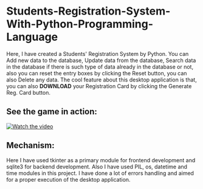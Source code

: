 # Students-Registration-System-With-Python-Programming-Language
Here, I have created a Students' Registration System by Python. You can Add new data to the database, Update data from the database, Search data in the database if there is such type of data already in the database or not, also you can reset the entry boxes by clicking the Reset button, you can also Delete any data.
The cool feature about this desktop application is that, you can also **DOWNLOAD** your Registration Card by clicking the Generate Reg. Card button.  
## See the game in action:
[![Watch the video](https://img.youtube.com/vi/tpgpMzhdufA/maxresdefault.jpg)](https://youtu.be/tpgpMzhdufA)
## Mechanism:
Here I have used tkinter as a primary module for frontend development and sqlite3 for backend development. Also I have used PIL, os, datetime and time modules in this project. I have done a lot of errors handling and aimed for a proper execution of the desktop application.

